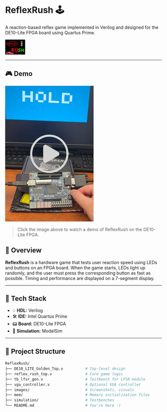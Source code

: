 # ReflexRush 🕹️
A reaction-based reflex game implemented in Verilog and designed for the DE10-Lite FPGA board using Quartus Prime.

![Welcome Screen](images/welcome.png)

---
## 🎮 Demo

[![Watch ReflexRush Demo](images/ReflexRush.png)](https://drive.google.com/file/d/11i0vkIMxMj5XKZvvz9c_aazylxQ8c4k5/view?usp=sharing)
> Click the image above to watch a demo of ReflexRush on the DE10-Lite FPGA.

## 🎯 Overview

**ReflexRush** is a hardware game that tests user reaction speed using LEDs and buttons on an FPGA board. When the game starts, LEDs light up randomly, and the user must press the corresponding button as fast as possible. Timing and performance are displayed on a 7-segment display.

---

## 🔧 Tech Stack

- 💡 **HDL:** Verilog
- 🛠️ **IDE:** Intel Quartus Prime
- 📟 **Board:** DE10-Lite FPGA
- 📁 **Simulation:** ModelSim 

---

## 📂 Project Structure

```bash
ReflexRush/
├── DE10_LITE_Golden_Top.v          # Top-level design
├── reflex_rush_top.v               # Core game logic
├── tb_lfsr_gen.v                   # Testbench for LFSR module
├── vga_controller.v                # Optional VGA controller
├── images/                         # Screenshots, visuals
├── mem/                            # Memory initialization files
├── simulation/                     # Testbenches
└── README.md                       # You're here :)
